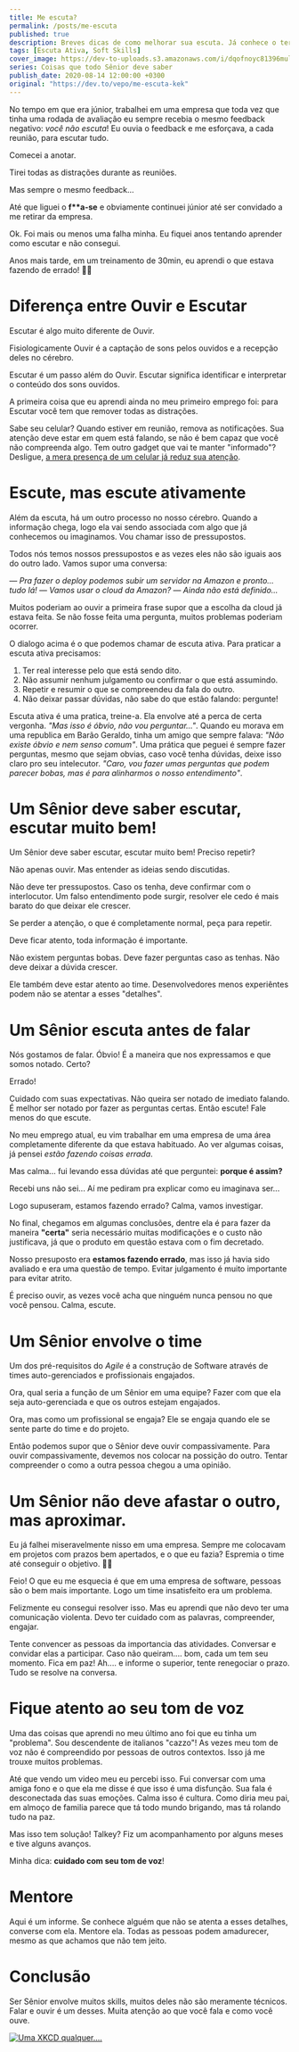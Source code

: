 ```yaml
---
title: Me escuta?
permalink: /posts/me-escuta
published: true
description: Breves dicas de como melhorar sua escuta. Já conhece o termo "Escuta Ativa"? 
tags: [Escuta Ativa, Soft Skills]
cover_image: https://dev-to-uploads.s3.amazonaws.com/i/dqofnoyc81396mulybuj.jpg
series: Coisas que todo Sênior deve saber
publish_date: 2020-08-14 12:00:00 +0300
original: "https://dev.to/vepo/me-escuta-kek"
---
```


No tempo em que era júnior, trabalhei em uma empresa que toda vez que tinha uma rodada de avaliação eu sempre recebia o mesmo feedback negativo: *você não escuta*! Eu ouvia o feedback e me esforçava, a cada reunião, para escutar tudo. 

Comecei a anotar. 

Tirei todas as distrações durante as reuniões. 

Mas sempre o mesmo feedback... 

Até que liguei o **f\*\*a-se** e obviamente continuei júnior até ser convidado a me retirar da empresa.

Ok. Foi mais ou menos uma falha minha. Eu fiquei anos tentando aprender como escutar e não consegui.

Anos mais tarde, em um treinamento de 30min, eu aprendi o que estava fazendo de errado! 🤦‍♂️

# Diferença entre Ouvir e Escutar

Escutar é algo muito diferente de Ouvir. 

Fisiologicamente Ouvir é a captação de sons pelos ouvidos e a recepção deles no cérebro.

Escutar é um passo além do Ouvir. Escutar significa identificar e interpretar o conteúdo dos sons ouvidos.

A primeira coisa que eu aprendi ainda no meu primeiro emprego foi: para Escutar você tem que remover todas as distrações. 

Sabe seu celular? Quando estiver em reunião, remova as notificações. Sua atenção deve estar em quem está falando, se não é bem capaz que você não compreenda algo. Tem outro gadget que vai te manter "informado"? Desligue, [a mera presença de um celular já reduz sua atenção](https://www.journals.uchicago.edu/doi/full/10.1086/691462).

# Escute, mas escute ativamente

Além da escuta, há um outro processo no nosso cérebro. Quando a informação chega, logo ela vai sendo associada com algo que já conhecemos ou imaginamos. Vou chamar isso de pressupostos.

Todos nós temos nossos pressupostos e as vezes eles não são iguais aos do outro lado. Vamos supor uma conversa:

_—  Pra fazer o deploy podemos subir um servidor na Amazon e pronto... tudo lá!_
_—  Vamos usar o cloud da Amazon?_
_—  Ainda não está definido..._ 

Muitos poderiam ao ouvir a primeira frase supor que a escolha da cloud já estava feita. Se não fosse feita uma pergunta, muitos problemas poderiam ocorrer.

O dialogo acima é o que podemos chamar de escuta ativa. Para praticar a escuta ativa precisamos:

1. Ter real interesse pelo que está sendo dito.
2. Não assumir nenhum julgamento ou confirmar o que está assumindo.
3. Repetir e resumir o que se compreendeu da fala do outro.
4. Não deixar passar dúvidas, não sabe do que estão falando: pergunte!

Escuta ativa é uma pratica, treine-a. Ela envolve até a perca de certa vergonha. _"Mas isso é óbvio, não vou perguntar..."_. Quando eu morava em uma republica em Barão Geraldo, tinha um amigo que sempre falava: _"Não existe óbvio e nem senso comum"_. Uma prática que peguei é sempre fazer perguntas, mesmo que sejam obvias, caso você tenha dúvidas, deixe isso claro pro seu intelecutor. _"Caro, vou fazer umas perguntas que podem parecer bobas, mas é para alinharmos o nosso entendimento"_.

# Um Sênior deve saber escutar, escutar muito bem!

Um Sênior deve saber escutar, escutar muito bem! Preciso repetir?

Não apenas ouvir. Mas entender as ideias sendo discutidas.

Não deve ter pressupostos. Caso os tenha, deve confirmar com o interlocutor. Um falso entendimento pode surgir, resolver ele cedo é mais barato do que deixar ele crescer.

Se perder a atenção, o que é completamente normal, peça para repetir.

Deve ficar atento, toda informação é importante.

Não existem perguntas bobas. Deve fazer perguntas caso as tenhas. Não deve deixar a dúvida crescer. 

Ele também deve estar atento ao time. Desenvolvedores menos experiêntes podem não se atentar a esses "detalhes".

# Um Sênior escuta antes de falar

Nós gostamos de falar. Óbvio! É a maneira que nos expressamos e que somos notado. Certo?

Errado!

Cuidado com suas expectativas. Não queira ser notado de imediato falando. É melhor ser notado por fazer as perguntas certas. Então escute! Fale menos do que escute. 

No meu emprego atual, eu vim trabalhar em uma empresa de uma área completamente diferente da que estava habituado. Ao ver algumas coisas, já pensei *estão fazendo coisas errada*. 

Mas calma... fui levando essa dúvidas até que perguntei: **porque é assim?** 

Recebi uns não sei... Aí me pediram pra explicar como eu imaginava ser... 

Logo supuseram, estamos fazendo errado? Calma, vamos investigar. 

No final, chegamos em algumas conclusões, dentre ela é para fazer da maneira **"certa"** seria necessário muitas modificações e o custo não justificava, já que o produto em questão estava com o fim decretado. 

Nosso presuposto era **estamos fazendo errado**, mas isso já havia sido avaliado e era uma questão de tempo. Evitar julgamento é muito importante para evitar atrito.

É preciso ouvir, as vezes você acha que ninguém nunca pensou no que você pensou. Calma, escute.

# Um Sênior envolve o time

Um dos pré-requisitos do *Agile* é a construção de Software através de times auto-gerenciados e profissionais engajados. 

Ora, qual seria a função de um Sênior em uma equipe? Fazer com que ela seja auto-gerenciada e que os outros estejam engajados. 

Ora, mas como um profissional se engaja? Ele se engaja quando ele se sente parte do time e do projeto. 

Então podemos supor que o Sênior deve ouvir compassivamente. Para ouvir compassivamente, devemos nos colocar na possição do outro. Tentar compreender o como a outra pessoa chegou a uma opinião. 

# Um Sênior não deve afastar o outro, mas aproximar.

Eu já falhei miseravelmente nisso em uma empresa. Sempre me colocavam em projetos com prazos bem apertados, e o que eu fazia? Espremia o time até conseguir o objetivo. 🤦‍♂️ 

Feio! O que eu me esquecia é que em uma empresa de software, pessoas são o bem mais importante. Logo um time insatisfeito era um problema. 

Felizmente eu consegui resolver isso. Mas eu aprendi que não devo ter uma comunicação violenta. Devo ter cuidado com as palavras, compreender, engajar. 

Tente convencer as pessoas da importancia das atividades. Conversar e convidar elas a participar. Caso não queiram.... bom, cada um tem seu momento. Fica em paz! Ah.... e informe o superior, tente renegociar o prazo. Tudo se resolve na conversa.

# Fique atento ao seu tom de voz

Uma das coisas que aprendi no meu último ano foi que eu tinha um "problema". Sou descendente de italianos "cazzo"! As vezes meu tom de voz não é compreendido por pessoas de outros contextos. Isso já me trouxe muitos problemas. 

Até que vendo um video meu eu percebi isso. Fui conversar com uma amiga fono e o que ela me disse é que isso é uma disfunção. Sua fala é desconectada das suas emoções. Calma isso é cultura. Como diria meu pai, em almoço de familia parece que tá todo mundo brigando, mas tá rolando tudo na paz.

Mas isso tem solução! Talkey? Fiz um acompanhamento por alguns meses e tive alguns avanços. 

Minha dica: **cuidado com seu tom de voz**!

# Mentore

Aqui é um informe. Se conhece alguém que não se atenta a esses detalhes, converse com ela. Mentore ela. Todas as pessoas podem amadurecer, mesmo as que achamos que não tem jeito. 

# Conclusão

Ser Sênior envolve muitos skills, muitos deles não são meramente técnicos. Falar e ouvir é um desses. Muita atenção ao que você fala e como você ouve.

[![Uma XKCD qualquer....](https://imgs.xkcd.com/comics/i_know_youre_listening.png)](https://xkcd.com/525/)